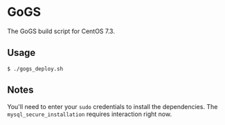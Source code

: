 # GoGS
The GoGS build script for CentOS 7.3.

## Usage
`$ ./gogs_deploy.sh`

## Notes
You'll need to enter your `sudo` credentials to install the dependencies.
The `mysql_secure_installation` requires interaction right now.
